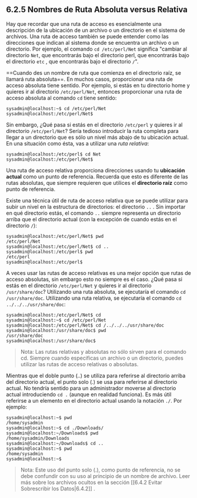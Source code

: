 ## 6.2.5 Nombres de Ruta Absoluta versus Relativa

Hay que recordar que una ruta de acceso es esencialmente una descripción de la ubicación de un archivo o un directorio en el sistema de archivos. Una ruta de acceso también se puede entender como las direcciones que indican al sistema donde se encuentra un archivo o un directorio. Por ejemplo, el comando `cd /etc/perl/Net` significa "cambiar al directorio `Net`, que encontrarás bajo el directorio perl, que encontrarás bajo el directorio `etc` , que encontrarás bajo el directorio `/`".

==Cuando des un nombre de ruta que comienza en el directorio raíz, se llamará ruta absoluta==. En muchos casos, proporcionar una ruta de acceso absoluta tiene sentido. Por ejemplo, si estás en tu directorio home y quieres ir al directorio `/etc/perl/Net`, entonces proporcionar una ruta de acceso absoluta al comando `cd` tiene sentido:

```shell-session
sysadmin@localhost:~$ cd /etc/perl/Net                                 
sysadmin@localhost:/etc/perl/Net$ 
```
Sin embargo, ¿Qué pasa si estás en el directorio `/etc/perl` y quieres ir al directorio `/etc/perl/Net`? Sería tedioso introducir la ruta completa para llegar a un directorio que es sólo un nivel más abajo de tu ubicación actual. En una situación como ésta, vas a utilizar una _ruta relativa_:

```shell-session
sysadmin@localhost:/etc/perl$ cd Net                                    
sysadmin@localhost:/etc/perl/Net$ 
```

Una ruta de acceso relativa proporciona direcciones usando tu **ubicación actual** como un punto de referencia. Recuerda que esto es diferente de las rutas absolutas, que siempre requieren que utilices el **directorio raíz** como punto de referencia.

Existe una técnica útil de ruta de acceso relativa que se puede utilizar para subir un nivel en la estructura de directorios: el directorio `..` . Sin importar en qué directorio estás, el comando `..` siempre representa un directorio arriba que el directorio actual (con la excepción de cuando estás en el directorio `/`):

```shell-session
sysadmin@localhost:/etc/perl/Net$ pwd                                 
/etc/perl/Net                                                          
sysadmin@localhost:/etc/perl/Net$ cd ..                                
sysadmin@localhost:/etc/perl$ pwd                                      
/etc/perl                                                              
sysadmin@localhost:/etc/perl$
```

A veces usar las rutas de acceso relativas es una mejor opción que rutas de acceso absolutas, sin embargo esto no siempre es el caso. ¿Qué pasa si estás en el directorio `/etc/perl/Net` y quieres ir al directorio `/usr/share/doc`? Utilizando una ruta absoluta, se ejecutaría el comando `cd /usr/share/doc`. Utilizando una ruta relativa, se ejecutaría el comando `cd ../../../usr/share/doc`:

```shell-session
sysadmin@localhost:/etc/perl/Net$ cd                                   
sysadmin@localhost:~$ cd /etc/perl/Net                                 
sysadmin@localhost:/etc/perl/Net$ cd /../../../usr/share/doc           
sysadmin@localhost:/usr/share/doc$ pwd                                 
/usr/share/doc                                                         
sysadmin@localhost:/usr/share/doc$
```

> Nota: Las rutas relativas y absolutas no sólo sirven para el comando cd. Siempre cuando especificas un archivo o un directorio, puedes utilizar las rutas de acceso relativas o absolutas.

Mientras que el doble punto (..) se utiliza para referirse al directorio arriba del directorio actual, el punto solo (.) se usa para referirse al directorio actual. No tendría sentido para un administrador moverse al directorio actual introduciendo `cd .` (aunque en realidad funciona). Es más útil referirse a un elemento en el directorio actual usando la notación `./`. Por ejemplo:

```shell-session
sysadmin@localhost:~$ pwd                                              
/home/sysadmin                                                         
sysadmin@localhost:~$ cd ./Downloads/                                  
sysadmin@localhost:~/Downloads$ pwd                                    
/home/sysadmin/Downloads                                               
sysadmin@localhost:~/Downloads$ cd ..                                  
sysadmin@localhost:~$ pwd                                              
/home/sysadmin                                                         
sysadmin@localhost:~$
```

>Nota: Este uso del punto solo (.), como punto de referencia, no se debe confundir con su uso al principio de un nombre de archivo. Leer más sobre los archivos ocultos en la sección [[6.4.2 Evitar Sobrescribir los Datos|6.4.2]] . 